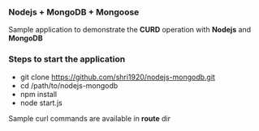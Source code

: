 ### Nodejs + MongoDB + Mongoose
Sample application to demonstrate the **CURD** operation with **Nodejs** and **MongoDB**

### Steps to start the application
- git clone https://github.com/shri1920/nodejs-mongodb.git
- cd /path/to/nodejs-mongodb
- npm install
- node start.js

Sample curl commands are available in **route** dir